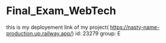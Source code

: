 # Final_Exam_WebTech
this is my deployement link of my project( https://nasty-name-production.up.railway.app/)
id: 23279
group: E
